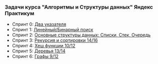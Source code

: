 <h3> Задачи курса "Алгоритмы и Структуры данных" Яндекс Практикум </h3>

* Спринт 0: [Два указателя](https://contest.yandex.ru/contest/26365/problems/)
* Спринт 1: [Линейный/Бинарный поиск]( https://contest.yandex.ru/contest/22449/problems/)
* Спринт 2: [Основные структуры данных: Списки, Стек, Очередь](https://contest.yandex.ru/contest/22779/problems/)
* Спринт 3: [Рекурсия и сортировки 14/16](https://contest.yandex.ru/contest/23638/problems/)
* Спринт 4: [Хеш функции 10/12](https://contest.yandex.ru/contest/23991/problems/)
* Спринт 5: [Деревья 13/14](https://contest.yandex.ru/contest/24809/problems/)
* Спринт 6: [Графы 9/12](https://contest.yandex.ru/contest/25069/problems/)
